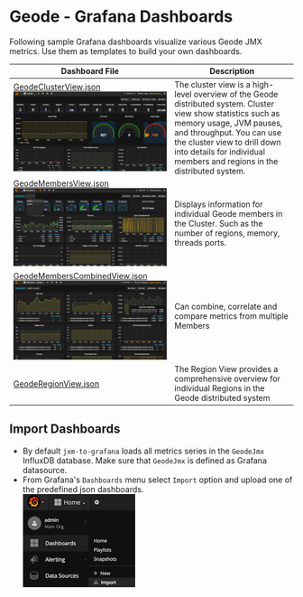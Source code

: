 # Geode - Grafana Dashboards
Following sample Grafana dashboards visualize various Geode JMX metrics. Use them as templates to build your own dashboards. 

| Dashboard File | Description |
| ------------- | ------------ |
| [GeodeClusterView.json](./GeodeClusterView.json) ![Apache Geode Cluster View Dashboards](../../../../../doc/GeodeClusterViewSmall.png)| The cluster view is a high-level overview of the Geode distributed system. Cluster view show statistics such as memory usage, JVM pauses, and throughput. You can use the cluster view to drill down into details for individual members and regions in the distributed system. | 
| [GeodeMembersView.json](./GeodeMembersView.json) ![Apache Geode Members View Dashboards](../../../../../doc/GeodeMembersViewSmall.png)| Displays information for individual Geode members in the Cluster. Such as the number of regions, memory, threads ports. | 
| [GeodeMembersCombinedView.json](./GeodeMembersCombinedView.json) ![Apache Geode Members Combined View Dashboards](../../../../../doc/GeodeMembersCombinedViewSmall.png) | Can combine, correlate and compare metrics from multiple Members  | 
| [GeodeRegionView.json](./GeodeRegionView.json) | The Region View provides a comprehensive overview for individual Regions in the Geode distributed system | 

## Import Dashboards
* By default `jxm-to-grafana` loads all metrics series in the `GeodeJmx` InfluxDB database. Make sure that `GeodeJmx` is defined as Grafana datasource. 
* From Grafana's `Dashboards` menu select `Import` option and upload one of the predefined json dashboards.  
![Apache Geode Import Grafana Dashboards](../../../../../doc/ImportDashboard.png)
 